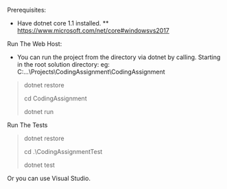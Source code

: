 Prerequisites:
* Have dotnet core 1.1 installed.
** https://www.microsoft.com/net/core#windowsvs2017

Run The Web Host:
* You can run the project from the directory via dotnet by calling.  Starting in the root solution directory: eg: C:\...\Projects\CodingAssignment\CodingAssignment

> dotnet restore
> 
> cd CodingAssignment
> 
> dotnet run

Run The Tests
> dotnet restore
> 
> cd .\CodingAssignmentTest
> 
> dotnet test


Or you can use Visual Studio.
